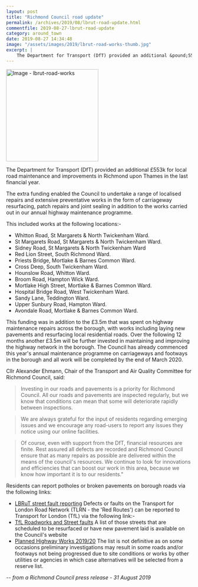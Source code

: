 ```yaml
---
layout: post
title: "Richmond Council road update"
permalink: /archives/2019/08/lbrut-road-update.html
commentfile: 2019-08-27-lbrut-road-update
category: around_town
date: 2019-08-27 14:34:48
image: "/assets/images/2019/lbrut-road-works-thumb.jpg"
excerpt: |
    The Department for Transport (DfT) provided an additional &pound;553k for local road maintenance and improvements in Richmond upon Thames in the last financial year.
---
```

<a href="/assets/images/2019/lbrut-road-works.jpg" title="Click for a larger image"><img src="/assets/images/2019/lbrut-road-works-thumb.jpg" width="250" alt="Image - lbrut-road-works"  class="photo right"/></a>

The Department for Transport (DfT) provided an additional &pound;553k for local road maintenance and improvements in Richmond upon Thames in the last financial year.

The extra funding enabled the Council to undertake a range of localised repairs and extensive preventative works in the form of carriageway resurfacing, patch repairs and joint sealing in addition to the works carried out in our annual highway maintenance programme.

This included works at the following locations:-

- Whitton Road, St Margarets & North Twickenham Ward.
- St Margarets Road, St Margarets & North Twickenham Ward.
- Sidney Road, St Margarets & North Twickenham Ward
- Red Lion Street, South Richmond Ward.
- Priests Bridge, Mortlake & Barnes Common Ward.
- Cross Deep, South Twickenham Ward.
- Hounslow Road, Whitton Ward.
- Broom Road, Hampton Wick Ward.
- Mortlake High Street, Mortlake & Barnes Common Ward.
- Hospital Bridge Road, West Twickenham Ward.
- Sandy Lane, Teddington Ward.
- Upper Sunbury Road, Hampton Ward.
- Avondale Road, Mortlake & Barnes Common Ward.

This funding was in addition to the &pound;3.5m that was spent on highway maintenance repairs across the borough, with works including laying new pavements and resurfacing local residential roads. Over the following 12 months another &pound;3.5m will be further invested in maintaining and improving the highway network in the borough. The Council has already commenced this year's annual maintenance programme on carriageways and footways in the borough and all work will be completed by the end of March 2020.

Cllr Alexander Ehmann, Chair of the Transport and Air Quality Committee for Richmond Council, said:

> Investing in our roads and pavements is a priority for Richmond Council. All our roads and pavements are inspected regularly, but we know that conditions can mean that some will deteriorate rapidly between inspections.

> We are always grateful for the input of residents regarding emerging issues and we encourage any road-users to report any issues they notice using our online facilities.

> Of course, even with support from the DfT, financial resources are finite.  Rest assured all defects are recorded and Richmond Council ensure that as many repairs as possible are delivered within the means of the council's resources. We continue to look for innovations and efficiencies that can boost our work in this area, because we know how important it is to our residents."

Residents can report potholes or broken pavements on borough roads via the following links:

- [LBRuT street fault reporting](https://www.richmond.gov.uk/services/roads_and_transport/roads_and_road_works/road_and_pathway_maintenance/streets_fault_reporting)
Defects or faults on the Transport for London Road Network (TLRN - the 'Red Routes') can be reported to Transport for London (TfL) via the following link:-
- [TfL Roadworks and Street faults](https://tfl.gov.uk/info-for/urban-planning-and-construction/roadworks-and-street-faults)
A list of those streets that are scheduled to be resurfaced or have new pavement laid is available on the Council's website
- [Planned Highway Works 2019/20](https://cabnet.richmond.gov.uk/documents/s77976/LBR%20Appendix%201%20and%202%202019-20%20FINAL%20002%2025022019%20Housing%20Community%20Safety%20and%20the%20Environment%20O.pdf)
The list is not definitive as on some occasions preliminary investigations may result in some roads and/or footways not being progressed due to site conditions or works by other utilities or agencies in which case alternatives will be selected from a reserve list.

<cite>-- from a Richmond Council press release - 31 August 2019</cite>
